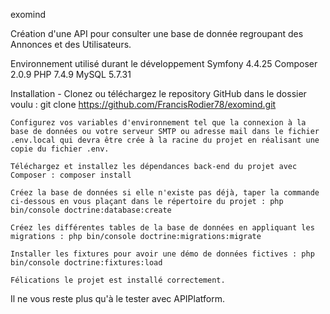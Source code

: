 exomind

Création d'une API pour consulter une base de donnée regroupant des Annonces et des Utilisateurs.

Environnement utilisé durant le développement Symfony 4.4.25 Composer 2.0.9 PHP 7.4.9 MySQL 5.7.31

Installation - Clonez ou téléchargez le repository GitHub dans le dossier voulu : git clone https://github.com/FrancisRodier78/exomind.git

    Configurez vos variables d'environnement tel que la connexion à la base de données ou votre serveur SMTP ou adresse mail dans le fichier .env.local qui devra être crée à la racine du projet en réalisant une copie du fichier .env.

    Téléchargez et installez les dépendances back-end du projet avec Composer : composer install

    Créez la base de données si elle n'existe pas déjà, taper la commande ci-dessous en vous plaçant dans le répertoire du projet : php bin/console doctrine:database:create

    Créez les différentes tables de la base de données en appliquant les migrations : php bin/console doctrine:migrations:migrate

    Installer les fixtures pour avoir une démo de données fictives : php bin/console doctrine:fixtures:load

    Félications le projet est installé correctement.

Il ne vous reste plus qu'à le tester avec APIPlatform.
